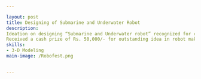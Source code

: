 ```yaml
---

layout: post
title: Designing of Submarine and Underwater Robot
description: 
Ideation on designing “Submarine and Underwater robot” recognized for creativity.
Received a cash prize of Rs. 50,000/- for outstanding idea in robot making.
skills: 
- 3-D Modeling
main-image: /Robofest.png


---
```

